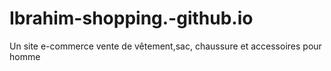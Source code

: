 # Ibrahim-shopping.-github.io
Un site e-commerce vente de vêtement,sac, chaussure et accessoires pour homme
